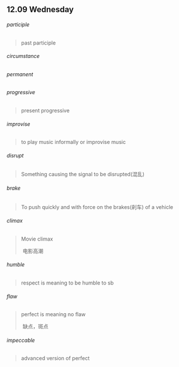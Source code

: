 ## 12.09	Wednesday

###### participle

> past participle

###### circumstance

###### permanent

###### progressive

> present progressive

###### improvise

> to play music informally or improvise music

###### disrupt

> Something causing the signal to be disrupted(混乱)

###### brake

> To push quickly and with force on the brakes(刹车) of a vehicle

###### climax

> Movie climax
>
> ​	电影高潮

###### humble

> respect is meaning to be humble to sb

###### flaw

> perfect is meaning no flaw
>
> ​	缺点，斑点

###### impeccable

> advanced version of perfect

